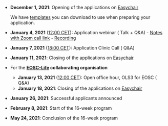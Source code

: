 - **December 1, 2021**: Opening of the applications on [Easychair](https://easychair.org/conferences/?conf=ols3)

    We have [templates](https://github.com/open-life-science/application-forms) you can download to use when preparing your application. 

- **January 4, 2021** ([12:00 CET](https://arewemeetingyet.com/London/2021-01-04/11:00/OLS-3-Webinar#eyJ1cmwiOiJodHRwczovL3Rpbnl1cmwuY29tL29scy0zLXdlYmluYXIifQ==)): Application webinar (<i class="fas fa-chalkboard-teacher"></i> Talk + <i class="fas fa-question"></i> Q&A) - <i class="fas fa-clipboard"></i> [Notes with Zoom call link](https://tinyurl.com/ols-3-webinar) - <i class="fab fa-youtube"></i> [Recording](https://youtu.be/rksUzRDFn20)
- **January 7, 2021** ([18:00 CET](https://arewemeetingyet.com/London/2021-01-07/17:00/OLS-3%20Application%20Clinic%20and%20Q%26A%20Call%20)): Application Clinic Call (<i class="fas fa-question"></i> Q&A)
- **January 11, 2021**: Closing of the applications on [Easychair](https://easychair.org/conferences/?conf=ols3)
- For the **[EOSC-Life](/ols-3#ols-3-for-eosc-life) collaborating organisation**
    - **January 13, 2021** ([12:00 CET](https://arewemeetingyet.com/Berlin/2021-01-13/12:00/OLS-3%20application%20webinar)): Open office hour, OLS3 for EOSC (<i class="fas fa-question"></i> Q&A)
    - **January 18, 2021**: Closing of the applications on [Easychair](https://easychair.org/conferences/?conf=ols3)
- **January 26, 2021**: Successful applicants announced
- **February 8, 2021**: Start of the 16-week program
- **May 24, 2021**: Conclusion of the 16-week program
